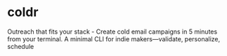 # coldr
Outreach that fits your stack - Create cold email campaigns in 5 minutes from your terminal. A minimal CLI for indie makers—validate, personalize,     schedule
